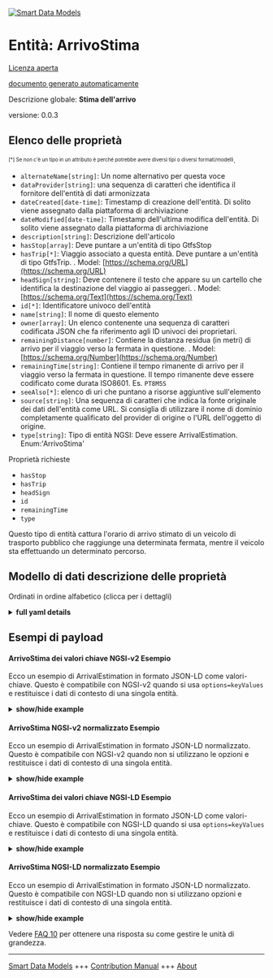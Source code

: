 <!-- 10-Header -->  
[![Smart Data Models](https://smartdatamodels.org/wp-content/uploads/2022/01/SmartDataModels_logo.png "Logo")](https://smartdatamodels.org)  
Entità: ArrivoStima  
===================<!-- /10-Header -->  
<!-- 15-License -->  
[Licenza aperta](https://github.com/smart-data-models//dataModel.UrbanMobility/blob/master/ArrivalEstimation/LICENSE.md)  
[documento generato automaticamente](https://docs.google.com/presentation/d/e/2PACX-1vTs-Ng5dIAwkg91oTTUdt8ua7woBXhPnwavZ0FxgR8BsAI_Ek3C5q97Nd94HS8KhP-r_quD4H0fgyt3/pub?start=false&loop=false&delayms=3000#slide=id.gb715ace035_0_60)  
<!-- /15-License -->  
<!-- 20-Description -->  
Descrizione globale: **Stima dell'arrivo**  
versione: 0.0.3  
<!-- /20-Description -->  
<!-- 30-PropertiesList -->  

## Elenco delle proprietà  

<sup><sub>[*] Se non c'è un tipo in un attributo è perché potrebbe avere diversi tipi o diversi formati/modelli</sub></sup>.  
- `alternateName[string]`: Un nome alternativo per questa voce  - `dataProvider[string]`: una sequenza di caratteri che identifica il fornitore dell'entità di dati armonizzata  - `dateCreated[date-time]`: Timestamp di creazione dell'entità. Di solito viene assegnato dalla piattaforma di archiviazione  - `dateModified[date-time]`: Timestamp dell'ultima modifica dell'entità. Di solito viene assegnato dalla piattaforma di archiviazione  - `description[string]`: Descrizione dell'articolo  - `hasStop[array]`: Deve puntare a un'entità di tipo GtfsStop  - `hasTrip[*]`: Viaggio associato a questa entità. Deve puntare a un'entità di tipo GtfsTrip.  . Model: [https://schema.org/URL](https://schema.org/URL)- `headSign[string]`: Deve contenere il testo che appare su un cartello che identifica la destinazione del viaggio ai passeggeri.  . Model: [https://schema.org/Text](https://schema.org/Text)- `id[*]`: Identificatore univoco dell'entità  - `name[string]`: Il nome di questo elemento  - `owner[array]`: Un elenco contenente una sequenza di caratteri codificata JSON che fa riferimento agli ID univoci dei proprietari.  - `remainingDistance[number]`: Contiene la distanza residua (in metri) di arrivo per il viaggio verso la fermata in questione.  . Model: [https://schema.org/Number](https://schema.org/Number)- `remainingTime[string]`: Contiene il tempo rimanente di arrivo per il viaggio verso la fermata in questione. Il tempo rimanente deve essere codificato come durata ISO8601. Es. `PT8M5S`  - `seeAlso[*]`: elenco di uri che puntano a risorse aggiuntive sull'elemento  - `source[string]`: Una sequenza di caratteri che indica la fonte originale dei dati dell'entità come URL. Si consiglia di utilizzare il nome di dominio completamente qualificato del provider di origine o l'URL dell'oggetto di origine.  - `type[string]`: Tipo di entità NGSI: Deve essere ArrivalEstimation. Enum:'ArrivoStima'  <!-- /30-PropertiesList -->  
<!-- 35-RequiredProperties -->  
Proprietà richieste  
- `hasStop`  - `hasTrip`  - `headSign`  - `id`  - `remainingTime`  - `type`  <!-- /35-RequiredProperties -->  
<!-- 40-RequiredProperties -->  
Questo tipo di entità cattura l'orario di arrivo stimato di un veicolo di trasporto pubblico che raggiunge una determinata fermata, mentre il veicolo sta effettuando un determinato percorso.  
<!-- /40-RequiredProperties -->  
<!-- 50-DataModelHeader -->  
## Modello di dati descrizione delle proprietà  
Ordinati in ordine alfabetico (clicca per i dettagli)  
<!-- /50-DataModelHeader -->  
<!-- 60-ModelYaml -->  
<details><summary><strong>full yaml details</strong></summary>    
```yaml  
ArrivalEstimation:    
  description: Arrival Estimation    
  properties:    
    alternateName:    
      description: An alternative name for this item    
      type: string    
      x-ngsi:    
        type: Property    
    dataProvider:    
      description: A sequence of characters identifying the provider of the harmonised data entity    
      type: string    
      x-ngsi:    
        type: Property    
    dateCreated:    
      description: Entity creation timestamp. This will usually be allocated by the storage platform    
      format: date-time    
      type: string    
      x-ngsi:    
        type: Property    
    dateModified:    
      description: Timestamp of the last modification of the entity. This will usually be allocated by the storage platform    
      format: date-time    
      type: string    
      x-ngsi:    
        type: Property    
    description:    
      description: A description of this item    
      type: string    
      x-ngsi:    
        type: Property    
    hasStop:    
      description: It shall point to an Entity of Type GtfsStop    
      items:    
        anyOf:    
          - description: Identifier format of any NGSI entity    
            maxLength: 256    
            minLength: 1    
            pattern: ^[\w\-\.\{\}\$\+\*\[\]`|~^@!,:\\]+$    
            type: string    
            x-ngsi:    
              type: Property    
          - description: Identifier format of any NGSI entity    
            format: uri    
            type: string    
            x-ngsi:    
              type: Property    
      type: array    
      x-ngsi:    
        type: Relationship    
    hasTrip:    
      anyOf:    
        - description: Identifier format of any NGSI entity    
          maxLength: 256    
          minLength: 1    
          pattern: ^[\w\-\.\{\}\$\+\*\[\]`|~^@!,:\\]+$    
          type: string    
          x-ngsi:    
            type: Property    
        - description: Identifier format of any NGSI entity    
          format: uri    
          type: string    
          x-ngsi:    
            type: Property    
      description: Trip associated to this Entity. It shall point to an Entity of Type GtfsTrip    
      x-ngsi:    
        model: https://schema.org/URL    
        type: Relationship    
    headSign:    
      description: It shall contain the text that appears on a sign that identifies the trip's destination to passengers    
      type: string    
      x-ngsi:    
        model: https://schema.org/Text    
        type: Property    
    id:    
      anyOf:    
        - description: Identifier format of any NGSI entity    
          maxLength: 256    
          minLength: 1    
          pattern: ^[\w\-\.\{\}\$\+\*\[\]`|~^@!,:\\]+$    
          type: string    
          x-ngsi:    
            type: Property    
        - description: Identifier format of any NGSI entity    
          format: uri    
          type: string    
          x-ngsi:    
            type: Property    
      description: Unique identifier of the entity    
      x-ngsi:    
        type: Property    
    name:    
      description: The name of this item    
      type: string    
      x-ngsi:    
        type: Property    
    owner:    
      description: A List containing a JSON encoded sequence of characters referencing the unique Ids of the owner(s)    
      items:    
        anyOf:    
          - description: Identifier format of any NGSI entity    
            maxLength: 256    
            minLength: 1    
            pattern: ^[\w\-\.\{\}\$\+\*\[\]`|~^@!,:\\]+$    
            type: string    
            x-ngsi:    
              type: Property    
          - description: Identifier format of any NGSI entity    
            format: uri    
            type: string    
            x-ngsi:    
              type: Property    
        description: Unique identifier of the entity    
        x-ngsi:    
          type: Property    
      type: array    
      x-ngsi:    
        type: Property    
    remainingDistance:    
      description: It shall contain the remaining distance (in meters) of arrival for the trip heading to the concerned stop    
      minimum: 0    
      type: number    
      x-ngsi:    
        model: https://schema.org/Number    
        type: Property    
        units: Meters    
    remainingTime:    
      description: It shall contain the remaining time of arrival for the trip heading to the concerned stop. Remaining time shall be encoded as a ISO8601 duration. Ex. `PT8M5S`    
      pattern: ^P(?=\w*\d)(?:\d+Y|Y)?(?:\d+M|M)?(?:\d+W|W)?(?:\d+D|D)?(?:T(?:\d+H|H)?(?:\d+M|M)?(?:\d+(?:\?.\d{1,2})?S|S)?)?$    
      type: string    
      x-ngsi:    
        type: Property    
    seeAlso:    
      description: list of uri pointing to additional resources about the item    
      oneOf:    
        - items:    
            format: uri    
            type: string    
          minItems: 1    
          type: array    
        - format: uri    
          type: string    
      x-ngsi:    
        type: Property    
    source:    
      description: 'A sequence of characters giving the original source of the entity data as a URL. Recommended to be the fully qualified domain name of the source provider, or the URL to the source object'    
      type: string    
      x-ngsi:    
        type: Property    
    type:    
      description: 'NGSI Entity Type: It has to be ArrivalEstimation. Enum:''ArrivalEstimation'''    
      enum:    
        - ArrivalEstimation    
      type: string    
      x-ngsi:    
        type: Property    
  required:    
    - id    
    - type    
    - hasStop    
    - hasTrip    
    - remainingTime    
    - headSign    
  type: object    
  x-derived-from: ""    
  x-disclaimer: 'Redistribution and use in source and binary forms, with or without modification, are permitted  provided that the license conditions are met. Copyleft (c) 2022 Contributors to Smart Data Models Program'    
  x-license-url: https://github.com/smart-data-models/dataModel.UrbanMobility/blob/master/ArrivalEstimation/LICENSE.md    
  x-model-schema: https://smart-data-models.github.io/dataModel.UrbanMobility/ArrivalEstimation/schema.json    
  x-model-tags: ""    
  x-version: 0.0.3    
```  
</details>    
<!-- /60-ModelYaml -->  
<!-- 70-MiddleNotes -->  
<!-- /70-MiddleNotes -->  
<!-- 80-Examples -->  
## Esempi di payload  
#### ArrivoStima dei valori chiave NGSI-v2 Esempio  
Ecco un esempio di ArrivalEstimation in formato JSON-LD come valori-chiave. Questo è compatibile con NGSI-v2 quando si usa `options=keyValues` e restituisce i dati di contesto di una singola entità.  
<details><summary><strong>show/hide example</strong></summary>    
```json  
{  
  "id": "urn:ngsi-ld:ArrivalEstimation:L5C1_Stop74_1",  
  "type": "ArrivalEstimation",  
  "hasStop": ["urn:ngsi-ld:GtfsStop:tus:74"],  
  "hasTrip": "urn:ngsi-ld:GtfsTrip:tus:5C1",  
  "remainingTime": "PT8M5S",  
  "remainingDistance": 1200,  
  "headSign": "Plaza Italia"  
}  
```  
</details>  
#### ArrivoStima NGSI-v2 normalizzato Esempio  
Ecco un esempio di ArrivalEstimation in formato JSON-LD normalizzato. Questo è compatibile con NGSI-v2 quando non si utilizzano le opzioni e restituisce i dati di contesto di una singola entità.  
<details><summary><strong>show/hide example</strong></summary>    
```json  
{  
  "id": "urn:ngsi-ld:ArrivalEstimation:L5C1_Stop74_1",  
  "type": "ArrivalEstimation",  
  "hasTrip": {  
    "type": "URL",  
    "value": "urn:ngsi-ld:GtfsTrip:tus:5C1"  
  },  
  "headSign": {  
    "type": "Text",  
    "value": "Plaza Italia"  
  },  
  "remainingTime": {  
    "type": "Text",  
    "value": "PT8M5S"  
  },  
  "hasStop": {  
    "type": "Text",  
    "value": "urn:ngsi-ld:GtfsStop:tus:74"  
  },  
  "remainingDistance": {  
    "type": "Text",  
    "value": 1200  
  }  
}  
```  
</details>  
#### ArrivoStima dei valori chiave NGSI-LD Esempio  
Ecco un esempio di ArrivalEstimation in formato JSON-LD come valori-chiave. Questo è compatibile con NGSI-LD quando si usa `options=keyValues` e restituisce i dati di contesto di una singola entità.  
<details><summary><strong>show/hide example</strong></summary>    
```json  
{  
    "id": "urn:ngsi-ld:ArrivalEstimation:L5C1_Stop74_1",  
    "type": "ArrivalEstimation",  
    "hasStop": "urn:ngsi-ld:GtfsStop:tus:74",  
    "hasTrip": "urn:ngsi-ld:GtfsTrip:tus:5C1",  
    "headSign": "Plaza Italia",  
    "remainingDistance": 1200,  
    "remainingTime": "PT8M5S",  
    "@context": [  
        "https://uri.etsi.org/ngsi-ld/v1/ngsi-ld-core-context.jsonld",  
        "https://raw.githubusercontent.com/smart-data-models/dataModel.UrbanMobility/master/context.jsonld"  
    ]  
}  
```  
</details>  
#### ArrivoStima NGSI-LD normalizzato Esempio  
Ecco un esempio di ArrivalEstimation in formato JSON-LD normalizzato. Questo è compatibile con NGSI-LD quando non si utilizzano opzioni e restituisce i dati di contesto di una singola entità.  
<details><summary><strong>show/hide example</strong></summary>    
```json  
{  
    "id": "urn:ngsi-ld:ArrivalEstimation:L5C1_Stop74_1",  
    "type": "ArrivalEstimation",  
    "hasStop": {  
        "type": "Relationship",  
        "object": "urn:ngsi-ld:GtfsStop:tus:74"  
    },  
    "hasTrip": {  
        "type": "Relationship",  
        "object": "urn:ngsi-ld:GtfsTrip:tus:5C1"  
    },  
    "headSign": {  
        "type": "Property",  
        "value": "Plaza Italia"  
    },  
    "remainingDistance": {  
        "type": "Property",  
        "value": 1200  
    },  
    "remainingTime": {  
        "type": "Property",  
        "value": "PT8M5S"  
    },  
    "@context": [  
        "https://uri.etsi.org/ngsi-ld/v1/ngsi-ld-core-context.jsonld",  
        "https://raw.githubusercontent.com/smart-data-models/dataModel.UrbanMobility/master/context.jsonld"  
    ]  
}  
```  
</details><!-- /80-Examples -->  
<!-- 90-FooterNotes -->  
<!-- /90-FooterNotes -->  
<!-- 95-Units -->  
Vedere [FAQ 10](https://smartdatamodels.org/index.php/faqs/) per ottenere una risposta su come gestire le unità di grandezza.  
<!-- /95-Units -->  
<!-- 97-LastFooter -->  
---  
[Smart Data Models](https://smartdatamodels.org) +++ [Contribution Manual](https://bit.ly/contribution_manual) +++ [About](https://bit.ly/Introduction_SDM)<!-- /97-LastFooter -->  
